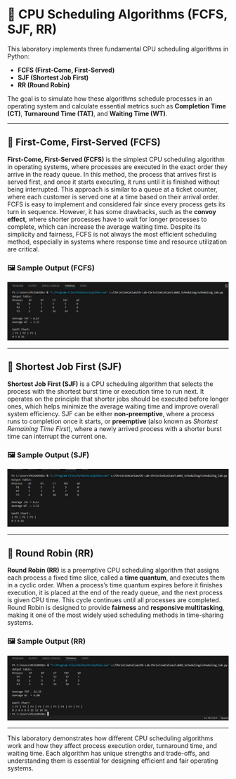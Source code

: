 # 🧠 CPU Scheduling Algorithms (FCFS, SJF, RR)

This laboratory implements three fundamental CPU scheduling algorithms in Python:  
- **FCFS (First-Come, First-Served)**  
- **SJF (Shortest Job First)**  
- **RR (Round Robin)**  

The goal is to simulate how these algorithms schedule processes in an operating system and calculate essential metrics such as **Completion Time (CT)**, **Turnaround Time (TAT)**, and **Waiting Time (WT)**.

---

## 📍 First-Come, First-Served (FCFS)

**First-Come, First-Served (FCFS)** is the simplest CPU scheduling algorithm in operating systems, where processes are executed in the exact order they arrive in the ready queue. In this method, the process that arrives first is served first, and once it starts executing, it runs until it is finished without being interrupted. This approach is similar to a queue at a ticket counter, where each customer is served one at a time based on their arrival order. FCFS is easy to implement and considered fair since every process gets its turn in sequence. However, it has some drawbacks, such as the **convoy effect**, where shorter processes have to wait for longer processes to complete, which can increase the average waiting time. Despite its simplicity and fairness, FCFS is not always the most efficient scheduling method, especially in systems where response time and resource utilization are critical.

### 🖼️ Sample Output (FCFS)
![FCFS Output](https://github.com/ChristineCatian/OS-Lab-ChristineCatian/blob/ebb24532a4649a90fb7c45ebab935b0bc8a004e7/Lab02_Scheduling/Output/FCFS.png)

---

## 📍 Shortest Job First (SJF)

**Shortest Job First (SJF)** is a CPU scheduling algorithm that selects the process with the shortest burst time or execution time to run next. It operates on the principle that shorter jobs should be executed before longer ones, which helps minimize the average waiting time and improve overall system efficiency. SJF can be either **non-preemptive**, where a process runs to completion once it starts, or **preemptive** (also known as *Shortest Remaining Time First*), where a newly arrived process with a shorter burst time can interrupt the current one.

### 🖼️ Sample Output (SJF)
![SJF Output](https://github.com/ChristineCatian/OS-Lab-ChristineCatian/blob/ebb24532a4649a90fb7c45ebab935b0bc8a004e7/Lab02_Scheduling/Output/SJF%20(non-preemptive).png)

---

## 📍 Round Robin (RR)

**Round Robin (RR)** is a preemptive CPU scheduling algorithm that assigns each process a fixed time slice, called a **time quantum**, and executes them in a cyclic order. When a process’s time quantum expires before it finishes execution, it is placed at the end of the ready queue, and the next process is given CPU time. This cycle continues until all processes are completed. Round Robin is designed to provide **fairness** and **responsive multitasking**, making it one of the most widely used scheduling methods in time-sharing systems.

### 🖼️ Sample Output (RR)
![Round Robin Output](https://github.com/ChristineCatian/OS-Lab-ChristineCatian/blob/ebb24532a4649a90fb7c45ebab935b0bc8a004e7/Lab02_Scheduling/Output/Round%20Robin%20(quantum%3D2).png)

---

This laboratory demonstrates how different CPU scheduling algorithms work and how they affect process execution order, turnaround time, and waiting time. Each algorithm has unique strengths and trade-offs, and understanding them is essential for designing efficient and fair operating systems.




